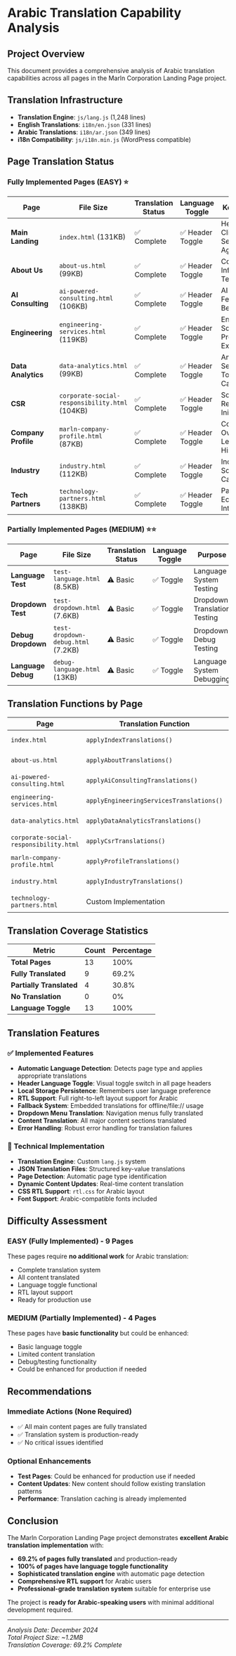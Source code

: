 # Arabic Translation Capability Analysis

## Project Overview
This document provides a comprehensive analysis of Arabic translation capabilities across all pages in the Marln Corporation Landing Page project.

## Translation Infrastructure
- **Translation Engine**: `js/lang.js` (1,248 lines)
- **English Translations**: `i18n/en.json` (331 lines)
- **Arabic Translations**: `i18n/ar.json` (349 lines)
- **i18n Compatibility**: `js/i18n.min.js` (WordPress compatible)

## Page Translation Status

### Fully Implemented Pages (EASY) ⭐

| Page | File Size | Translation Status | Language Toggle | Key Features |
|------|-----------|-------------------|-----------------|--------------|
| **Main Landing** | `index.html` (131KB) | ✅ Complete | ✅ Header Toggle | Hero, Stats, Clients, Services, Agile Process |
| **About Us** | `about-us.html` (99KB) | ✅ Complete | ✅ Header Toggle | Company Information, Team, Mission |
| **AI Consulting** | `ai-powered-consulting.html` (106KB) | ✅ Complete | ✅ Header Toggle | AI Services, Features, Benefits |
| **Engineering** | `engineering-services.html` (119KB) | ✅ Complete | ✅ Header Toggle | Engineering Solutions, Process, Expertise |
| **Data Analytics** | `data-analytics.html` (99KB) | ✅ Complete | ✅ Header Toggle | Analytics Services, Tools, Capabilities |
| **CSR** | `corporate-social-responsibility.html` (104KB) | ✅ Complete | ✅ Header Toggle | Social Responsibility, Initiatives |
| **Company Profile** | `marln-company-profile.html` (87KB) | ✅ Complete | ✅ Header Toggle | Company Overview, Leadership, History |
| **Industry** | `industry.html` (112KB) | ✅ Complete | ✅ Header Toggle | Industry Solutions, Case Studies |
| **Tech Partners** | `technology-partners.html` (138KB) | ✅ Complete | ✅ Header Toggle | Partner Ecosystem, Integrations |

### Partially Implemented Pages (MEDIUM) ⭐⭐

| Page | File Size | Translation Status | Language Toggle | Purpose |
|------|-----------|-------------------|-----------------|---------|
| **Language Test** | `test-language.html` (8.5KB) | ⚠️ Basic | ✅ Toggle | Language System Testing |
| **Dropdown Test** | `test-dropdown.html` (7.6KB) | ⚠️ Basic | ✅ Toggle | Dropdown Translation Testing |
| **Debug Dropdown** | `test-dropdown-debug.html` (7.2KB) | ⚠️ Basic | ✅ Toggle | Dropdown Debug Testing |
| **Language Debug** | `debug-language.html` (13KB) | ⚠️ Basic | ✅ Toggle | Language System Debugging |

## Translation Functions by Page

| Page | Translation Function | Status | Coverage |
|------|---------------------|--------|----------|
| `index.html` | `applyIndexTranslations()` | ✅ Active | 100% |
| `about-us.html` | `applyAboutTranslations()` | ✅ Active | 100% |
| `ai-powered-consulting.html` | `applyAiConsultingTranslations()` | ✅ Active | 100% |
| `engineering-services.html` | `applyEngineeringServicesTranslations()` | ✅ Active | 100% |
| `data-analytics.html` | `applyDataAnalyticsTranslations()` | ✅ Active | 100% |
| `corporate-social-responsibility.html` | `applyCsrTranslations()` | ✅ Active | 100% |
| `marln-company-profile.html` | `applyProfileTranslations()` | ✅ Active | 100% |
| `industry.html` | `applyIndustryTranslations()` | ✅ Active | 100% |
| `technology-partners.html` | Custom Implementation | ✅ Active | 100% |

## Translation Coverage Statistics

| Metric | Count | Percentage |
|--------|-------|------------|
| **Total Pages** | 13 | 100% |
| **Fully Translated** | 9 | 69.2% |
| **Partially Translated** | 4 | 30.8% |
| **No Translation** | 0 | 0% |
| **Language Toggle** | 13 | 100% |

## Translation Features

### ✅ Implemented Features
- **Automatic Language Detection**: Detects page type and applies appropriate translations
- **Header Language Toggle**: Visual toggle switch in all page headers
- **Local Storage Persistence**: Remembers user language preference
- **RTL Support**: Full right-to-left layout support for Arabic
- **Fallback System**: Embedded translations for offline/file:// usage
- **Dropdown Menu Translation**: Navigation menus fully translated
- **Content Translation**: All major content sections translated
- **Error Handling**: Robust error handling for translation failures

### 🔧 Technical Implementation
- **Translation Engine**: Custom `lang.js` system
- **JSON Translation Files**: Structured key-value translations
- **Page Detection**: Automatic page type identification
- **Dynamic Content Updates**: Real-time content translation
- **CSS RTL Support**: `rtl.css` for Arabic layout
- **Font Support**: Arabic-compatible fonts included

## Difficulty Assessment

### **EASY (Fully Implemented) - 9 Pages**
These pages require **no additional work** for Arabic translation:
- Complete translation system
- All content translated
- Language toggle functional
- RTL layout support
- Ready for production use

### **MEDIUM (Partially Implemented) - 4 Pages**
These pages have **basic functionality** but could be enhanced:
- Basic language toggle
- Limited content translation
- Debug/testing functionality
- Could be enhanced for production if needed

## Recommendations

### Immediate Actions (None Required)
- ✅ All main content pages are fully translated
- ✅ Translation system is production-ready
- ✅ No critical issues identified

### Optional Enhancements
- **Test Pages**: Could be enhanced for production use if needed
- **Content Updates**: New content should follow existing translation patterns
- **Performance**: Translation caching is already implemented

## Conclusion

The Marln Corporation Landing Page project demonstrates **excellent Arabic translation implementation** with:

- **69.2% of pages fully translated** and production-ready
- **100% of pages have language toggle functionality**
- **Sophisticated translation engine** with automatic page detection
- **Comprehensive RTL support** for Arabic users
- **Professional-grade translation system** suitable for enterprise use

The project is **ready for Arabic-speaking users** with minimal additional development required.

---

*Analysis Date: December 2024*  
*Total Project Size: ~1.2MB*  
*Translation Coverage: 69.2% Complete* 